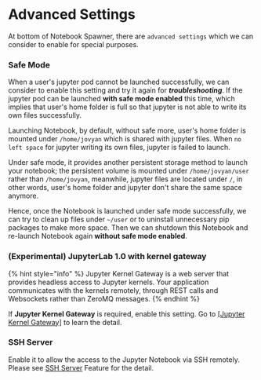 # Advanced Settings

At bottom of Notebook Spawner, there are `advanced settings` which we can consider to enable for special purposes.

### Safe Mode

When a user's jupyter pod cannot be launched successfully, we can consider to enable this setting and try it again for _**troubleshooting**_. If the jupyter pod can be launched **with safe mode enabled** this time, which implies that user's home folder is full so that jupyter is not able to write its own files successfully.

Launching Notebook, by default, without safe more, user's home folder is mounted under `/home/jovyan` which is shared with jupyter files. When `no left space` for jupyter writing its own files, jupyter is failed to launch.

Under safe mode, it provides another persistent storage method to launch your notebook; the persistent volume is mounted under `/home/jovyan/user` rather than `/home/jovyan`, meanwhile, jupyter files are located under `/`, in other words, user's home folder and jupyter don't share the same space anymore.

Hence, once the Notebook is launched under safe mode successfully, we can try to clean up files under `~/user` or to uninstall unnecessary pip packages to make more space. Then we can shutdown this Notebook and re-launch Notebook again **without safe mode enabled**.

### (Experimental) JupyterLab 1.0 with kernel gateway

{% hint style="info" %}
Jupyter Kernel Gateway is a web server that provides headless access to Jupyter kernels. Your application communicates with the kernels remotely, through REST calls and Websockets rather than ZeroMQ messages.
{% endhint %}

If **Jupyter Kernel Gateway** is required, enable this setting. Go to [\[Jupyter Kernel Gateway\]](https://jupyter-kernel-gateway.readthedocs.io/en/latest/index.html) to learn the detail.

### SSH Server

Enable it to allow the access to the Jupyter Notebook via SSH remotely. Please see [SSH Server](../ssh-server-feature/) Feature for the detail.
